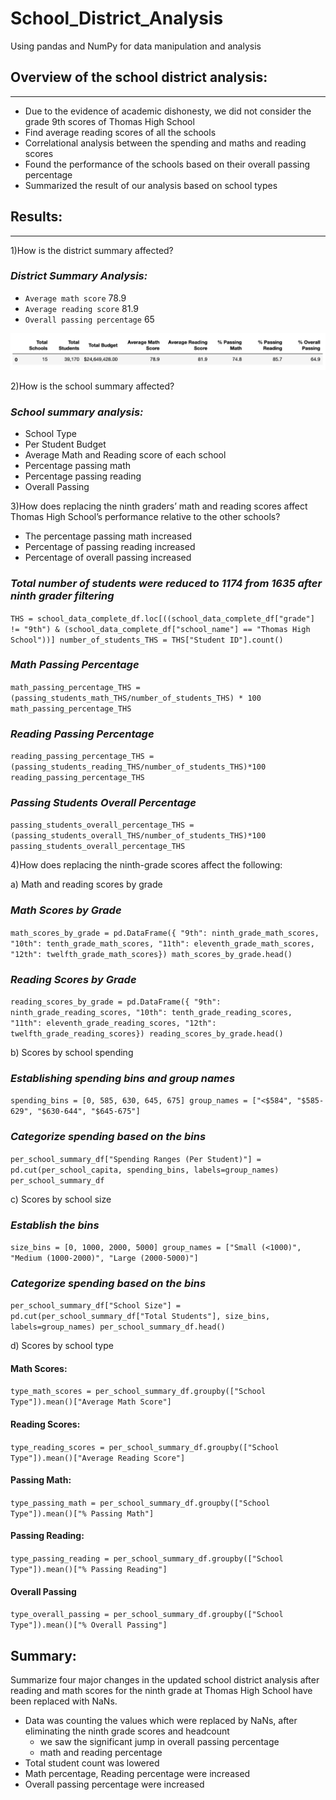 # School_District_Analysis
Using pandas and NumPy for data manipulation and analysis
## Overview of the school district analysis:
---
- Due to the evidence of academic dishonesty, we did not consider the grade 9th scores of Thomas High School
- Find average reading scores of all the schools
- Correlational analysis between the spending and maths and reading scores
- Found the performance of the schools based on their overall passing percentage 
- Summarized the result of our analysis based on school types 

## Results:
---

1)How is the district summary affected?

### *District Summary Analysis:*

- `Average math score` 78.9
- `Average reading score` 81.9
- `Overall passing percentage` 65

<img src = "District_Summary.png"> </img>

2)How is the school summary affected?

 ### *School summary analysis:*
- School Type 
- Per Student Budget
- Average Math and Reading score of each school
- Percentage passing math
- Percentage passing reading
- Overall Passing


3)How does replacing the ninth graders’ math and reading scores affect Thomas High School’s performance relative to the other schools?
- The percentage passing math increased
- Percentage of passing reading increased
- Percentage of overall passing increased

### *Total number of students were reduced to 1174 from 1635 after ninth grader filtering*
`THS = school_data_complete_df.loc[((school_data_complete_df["grade"] != "9th") & (school_data_complete_df["school_name"] == "Thomas High School"))] number_of_students_THS = THS["Student ID"].count()`

### *Math Passing Percentage*
`math_passing_percentage_THS =(passing_students_math_THS/number_of_students_THS) * 100
math_passing_percentage_THS`

### *Reading Passing Percentage*
`reading_passing_percentage_THS = (passing_students_reading_THS/number_of_students_THS)*100
reading_passing_percentage_THS`

### *Passing Students Overall Percentage*
`passing_students_overall_percentage_THS = (passing_students_overall_THS/number_of_students_THS)*100
passing_students_overall_percentage_THS`

4)How does replacing the ninth-grade scores affect the following:

a) Math and reading scores by grade

### *Math Scores by Grade*

`math_scores_by_grade = pd.DataFrame({
"9th": ninth_grade_math_scores,
"10th": tenth_grade_math_scores,
"11th": eleventh_grade_math_scores,
"12th": twelfth_grade_math_scores})
math_scores_by_grade.head()`

### *Reading Scores by Grade*

`reading_scores_by_grade = pd.DataFrame({
"9th": ninth_grade_reading_scores,
"10th": tenth_grade_reading_scores,
"11th": eleventh_grade_reading_scores,
"12th": twelfth_grade_reading_scores})
reading_scores_by_grade.head()`

b) Scores by school spending

### *Establishing spending bins and group names*

`spending_bins = [0, 585, 630, 645, 675]
group_names = ["<$584", "$585-629", "$630-644", "$645-675"]`
### *Categorize spending based on the bins*
`per_school_summary_df["Spending Ranges (Per Student)"] = pd.cut(per_school_capita, spending_bins, labels=group_names)
per_school_summary_df`

c) Scores by school size
### *Establish the bins*
`size_bins = [0, 1000, 2000, 5000]
group_names = ["Small (<1000)", "Medium (1000-2000)", "Large (2000-5000)"]`

### *Categorize spending based on the bins*
`per_school_summary_df["School Size"] = pd.cut(per_school_summary_df["Total Students"], size_bins, labels=group_names)
per_school_summary_df.head()`

d) Scores by school type
#### Math Scores:
`type_math_scores = per_school_summary_df.groupby(["School Type"]).mean()["Average Math Score"]`
#### Reading Scores:
`type_reading_scores = per_school_summary_df.groupby(["School Type"]).mean()["Average Reading Score"]`
#### Passing Math:
`type_passing_math = per_school_summary_df.groupby(["School Type"]).mean()["% Passing Math"]`
#### Passing Reading:
`type_passing_reading = per_school_summary_df.groupby(["School Type"]).mean()["% Passing Reading"]`
#### Overall Passing
`type_overall_passing = per_school_summary_df.groupby(["School Type"]).mean()["% Overall Passing"]`

## Summary: 
Summarize four major changes in the updated school district analysis after reading and math scores for the ninth grade at Thomas High School have been replaced with NaNs.

- Data was counting the values which were replaced by NaNs, after eliminating the ninth grade scores and headcount
    - we saw the significant jump in overall passing percentage
    - math and reading percentage 
- Total student count was lowered 
- Math percentage, Reading percentage were increased
- Overall passing percentage were increased 
